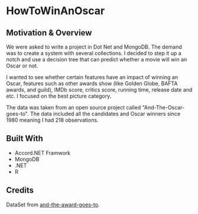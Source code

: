 # HowToWinAnOscar


## Motivation & Overview  

We were asked to write a project in Dot Net and MongoDB. The demand was to create a system with several collections. I decided to step it up a notch and use a decision tree that can predict whether a movie will win an Oscar or not.

I wanted to see whether certain features have an impact of winning an Oscar, features such as other awards show (like Golden Globe, BAFTA awards, and guild), IMDb score, critics score, running time, release date and etc. I focused on the best picture category.

The data was taken from an open source project called "And-The-Oscar-goes-to".
The data included all the candidates and Oscar winners since 1980 meaning I had 218 observations.

## Built With
- Accord.NET Framwork
-  MongoDB
- .NET
- R


## Credits

DataSet from [and-the-award-goes-to](https://github.com/scruwys/and-the-award-goes-to).